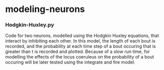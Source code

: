 # modeling-neurons

### Hodgkin-Huxley.py

Code for two neurons, modelled using the Hodgkin Huxley equations, that interact by inhibiting each other. In this model, the length of each bout is recorded, and the probability at each time step of a bout occuring that is greater than t is recorded and plotted. 
Because of a slow run time, for modelling the effects of the locus coeruleus on the probability of a bout occuring will be later tested using the integrate and fire model. 
